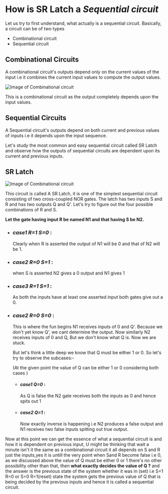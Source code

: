# How is SR Latch a *Sequential circuit*

Let us try to first understand, what actually is a sequential circuit. Basically, a circuit can be of two types 

* Combinational circuit
* Sequential circuit

## Combinational Circuits

A combinational circuit's outputs depend only on the current values of the input i.e it combines the current input values to compute the output values.

![Image of Combinational circuit](https://raw.githubusercontent.com/ozer619/Articles/main/images/combinational_circuit.jpg)

This is a combinational circuit as the output completely depends upon the input values.

## Sequential Circuits

A Sequential circuit's outputs depend on both current and previous values of inputs i.e it depends upon the input sequence.

Let's study the most common and easy sequential circuit called SR Latch and observe how the outputs of sequential circuits are dependent upon its current and previous inputs.

## SR Latch

![Image of Combinational circuit](https://raw.githubusercontent.com/ozer619/Articles/main/images/SR_latch.jpg)

This circuit is called A SR Latch, it is one of the simplest sequential circuit consisting of two cross-coupled NOR gates. The latch has two inputs S and R and has two outputs Q and Q'. Let's try to figure out the four possible combinations of R and S. 

**Let the gate having  input R be named N1 and that having S be N2.**

* ### *case1 R=1 S=0* :

    Clearly when R is asserted the output of N1 will be 0 and that of N2 will be 1.

* ### *case2 R=0 S=1* :

    when S is asserted  N2 gives a 0 output and N1 gives 1

* ### *case3 R=1 S=1* :

    As both the inputs have at least one asserted input both gates give out a 0.

* ### *case2 R=0 S=0* :

    This is where the fun begins N1 receives inputs of 0 and Q'. Because we don't yet know Q', we cant determine the output. Now similarly N2 receives inputs of 0 and Q, But we don't know what Q is. Now we are stuck.

    But let's think a little deep we know that Q must be either 1 or 0. So let's try to observe the subcases:-

    (At the given point the value of Q can be either 1 or 0 considering both cases )

    * #### *case1 Q=0* :
        As Q is false the N2 gate receives both the inputs as 0 and hence spits out 1 

    * #### *case2 Q=1* :
         Now exactly inverse is happening i.e  N2 produces a false output and N1 receives two false inputs spitting out true output.
         


Now at this point we can get the essence of what a sequential circuit is and how it is dependent on previous input, U might be thinking that wait a minute isn't it the same as a combinational circuit it all depends on S and R just the inputs,yes it is untill the very point when Sand R become false i.e 0, as we discussed above the value of Q must be either 0 or 1 there's no other possibility other than that, then **what exactly decides the value of Q ?** and the answer is the previous state of the system whether it was in (set) i.e S=1 R=0 or S=0 R=1(reset) state the system gets the previous value of Q that is being decided by the previous inputs and hence it is called a sequential circuit. 



